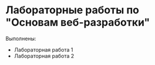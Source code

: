 # Лабораторные работы по "Основам веб-разработки"

Выполнены:
- Лабораторная работа 1 
- Лабораторная работа 2
